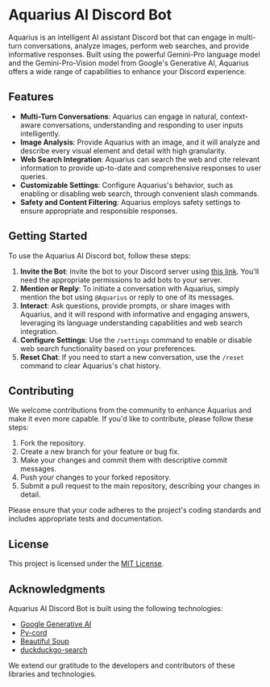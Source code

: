 # Aquarius AI Discord Bot

Aquarius is an intelligent AI assistant Discord bot that can engage in multi-turn conversations, analyze images, perform web searches, and provide informative responses. Built using the powerful Gemini-Pro language model and the Gemini-Pro-Vision model from Google's Generative AI, Aquarius offers a wide range of capabilities to enhance your Discord experience.

## Features

- **Multi-Turn Conversations**: Aquarius can engage in natural, context-aware conversations, understanding and responding to user inputs intelligently.
- **Image Analysis**: Provide Aquarius with an image, and it will analyze and describe every visual element and detail with high granularity.
- **Web Search Integration**: Aquarius can search the web and cite relevant information to provide up-to-date and comprehensive responses to user queries.
- **Customizable Settings**: Configure Aquarius's behavior, such as enabling or disabling web search, through convenient slash commands.
- **Safety and Content Filtering**: Aquarius employs safety settings to ensure appropriate and responsible responses.

## Getting Started

To use the Aquarius AI Discord bot, follow these steps:

1. **Invite the Bot**: Invite the bot to your Discord server using [this link](https://discord.com/oauth2/authorize?client_id=1231509507528593408). You'll need the appropriate permissions to add bots to your server.
2. **Mention or Reply**: To initiate a conversation with Aquarius, simply mention the bot using `@Aquarius` or reply to one of its messages.
3. **Interact**: Ask questions, provide prompts, or share images with Aquarius, and it will respond with informative and engaging answers, leveraging its language understanding capabilities and web search integration.
4. **Configure Settings**: Use the `/settings` command to enable or disable web search functionality based on your preferences.
5. **Reset Chat**: If you need to start a new conversation, use the `/reset` command to clear Aquarius's chat history.

## Contributing

We welcome contributions from the community to enhance Aquarius and make it even more capable. If you'd like to contribute, please follow these steps:

1. Fork the repository.
2. Create a new branch for your feature or bug fix.
3. Make your changes and commit them with descriptive commit messages.
4. Push your changes to your forked repository.
5. Submit a pull request to the main repository, describing your changes in detail.

Please ensure that your code adheres to the project's coding standards and includes appropriate tests and documentation.

## License

This project is licensed under the [MIT License](LICENSE).

## Acknowledgments

Aquarius AI Discord Bot is built using the following technologies:

- [Google Generative AI](https://github.com/GoogleCloudPlatform/generative-ai)
- [Py-cord](https://github.com/Pycord-Development/pycord)
- [Beautiful Soup](https://www.crummy.com/software/BeautifulSoup/)
- [duckduckgo-search](https://pypi.org/project/duckduckgo-search/)

We extend our gratitude to the developers and contributors of these libraries and technologies.
